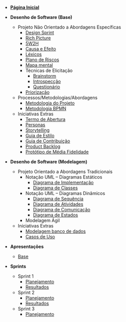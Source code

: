 - [**Página Inicial**](/)

- **Desenho de Software (Base)**

  - Projeto Não Orientado a Abordagens Específicas
    - [Design Sprint](./pages/base/designSprint.md)
    - [Rich Picture](./pages/base/richPicture.md)
    - [5W2H](./pages/base/5w2h.md)
    - [Causa e Efeito](./pages/base/causaEefeito.md)
    - [Léxicos](./pages/base/lexicos.md)
    - [Plano de Riscos](./pages/base/planoRisco.md)
    - [Mapa mental](./pages/base/mapaMental.md)
    - Técnicas de Elicitação
      - [Brainstorm](./pages/base/brainstorm.md)
      - [Introspecção](./pages/base/introspeccao.md)
      - [Questionário](./pages/base/questionario.md)
    - [Priorização](./pages/base/moscow.md)
  - Processos/Metodologias/Abordagens
    - [Metodologia do Projeto](./pages/base/metodologia-do-projeto.md)
    - [Metodologia BPMN](./pages/base/BPMN.md)
  - Iniciativas Extras
    - [Termo de Abertura](./pages/base/termodeabertura.md)
    - [Personas](./pages/base/personas.md)
    - [Storytelling](./pages/base/storyboard.md)
    - [Guia de Estilo](./pages/base/GuiaEstilo.md)
    - [Guia de Contribuição](./pages/base/guia-contribuicao.md)
    - [Product Backlog](./pages/base/backlog.md)
    - [Protótipo de Média Fidelidade](./pages/base/prototipo.md)

- **Desenho de Software (Modelagem)**
    -   Projeto Orientado a Abordagens Tradicionais
        -   Notação UML – Diagramas Estáticos
            -   [Diagrama de Implementação](./pages/modelagem/diagramaImplementacao.md)
            -   [Diagrama de Classes](./pages/base/diagramaDeClasses.md)
        <!--    -   [Diagrama de Pacotes](./pages/base/planoRisco.md)-->
        <!--    -   [Diagrama de Componentes](./pages/base/planoRisco.md)-->
        -   Notação UML – Diagramas Dinâmicos
            -   [Diagrama de Sequência](./pages/base/diagramaSequencia.md)  
            -   [Diagrama de Atividades](./pages/modelagem/diagramaAtividades.md)
            -   [Diagrama de Comunicação](./pages/modelagem/diagrama-comunicacao.md)
            -   [Diagrama de Estados](./pages/base/diagramaEstados.md)
        -   Modelagem Ágil
        <!--    -   [Product Backlog](./pages/base/planoRisco.md)-->
    -   Iniciativas Extras
        <!-- -   [Prototipo de Alta Fidelidade](./pages/base/planoRisco.md)-->
        -   [Modelagem banco de dados](./pages/base/modelagemBanco.md)
        -   [Casos de Uso](./pages/base/casosUso.md)
    
-   **Apresentações**
    -   [Base](./pages/Apresentacoes/base.md)
-   **Sprints**
    -   Sprint 1
        -   [Planejamento](./pages/sprints/sprint1/sprint_planning.md)
        -   [Resultados](./pages/sprints/sprint1/sprint_review.md)
    -   Sprint 2
        -   [Planejamento](./pages/sprints/sprint2/sprint_planning.md)
        -   [Resultados](./pages/sprints/sprint2/sprint_review.md)
    -   Sprint 3
        -   [Planejamento](./pages/sprints/sprint3/sprint_planning.md)
<!--    -   [Resultados](./pages/sprints/sprint3/sprint_review.md)
    -   Sprint 4
        -   [Planejamento](./pages/sprints/sprint4/sprint_planning.md)
        -   [Resultados](./pages/sprints/sprint4/sprint_review.md)
    -   Sprint 5
        -   [Planejamento](./pages/sprints/sprint5/sprint_planning.md)
        -   [Resultados](./pages/sprints/sprint5/sprint_review.md)
    -   Sprint 6
        -   [Planejamento](./pages/sprints/sprint6/sprint_planning.md)
        -   [Resultados](./pages/sprints/sprint6/sprint_review.md)
    -   Sprint 7
        -   [Planejamento](./pages/sprints/sprint7/sprint_planning.md)
        -   [Resultados](./pages/sprints/sprint7/sprint_review.md)
    -   Sprint 8
        -   [Planejamento](./pages/sprints/sprint8/sprint_planning.md)
        -   [Resultados](./pages/sprints/sprint8/sprint_review.md)
    -   Sprint 9
        -   [Planejamento](./pages/sprints/sprint9/sprint_planning.md)
        -   [Resultados](./pages/sprints/sprint9/sprint_review.md)
    -   Sprint 10
        -   [Planejamento](./pages/sprints/sprint10/sprint_planning.md)
        -   [Resultados](./pages/sprints/sprint10/sprint_review.md)
    -   Sprint 11
        -   [Planejamento](./pages/sprints/sprint11/sprint_planning.md)
        -   [Resultados](./pages/sprints/sprint11/sprint_review.md)
    -   Sprint 12
        -   [Planejamento](./pages/sprints/sprint12/sprint_planning.md)
        -   [Resultados](./pages/sprints/sprint12/sprint_review.md)


<!-- -   **Desenho de Software (Padrões de Projeto)**

  - [GRASP](./pages/base/planoRisco.md)
  - GOFs
    - [Criacionais](./pages/base/planoRisco.md)
    - [Estruturais](./pages/base/planoRisco.md)
    - [Emergentes](./pages/base/planoRisco.md)
  - [Emergentes](./pages/base/planoRisco.md)
  - Iniciativas Extras
    - [EXTRA](./pages/base/planoRisco.md)

- **Arquitetura de Software & Reutilização**

  - [Documento de Arquitetura](./pages/base/planoRisco.md)
  - [Reutilização de Software](./pages/base/planoRisco.md)
  - Iniciativa Extras
    - [EXTRA](./pages/base/planoRisco.md) -->

